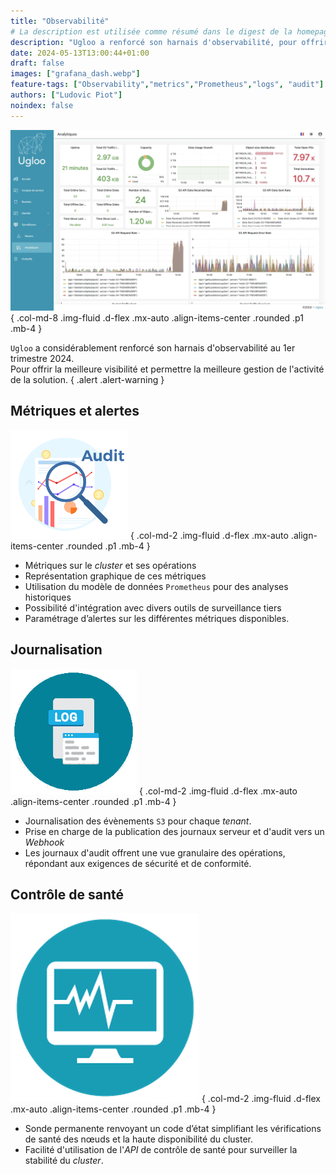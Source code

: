 ```yaml
---
title: "Observabilité"
# La description est utilisée comme résumé dans le digest de la homepage
description: "Ugloo a renforcé son harnais d'observabilité, pour offrir la meilleure visibilité et permettre la meilleure gestion de l'activité de la solution."
date: 2024-05-13T13:00:44+01:00
draft: false
images: ["grafana_dash.webp"]
feature-tags: ["Observability","metrics","Prometheus","logs", "audit"]
authors: ["Ludovic Piot"]
noindex: false
---
```


![Screenshot metrics](grafana_dash.webp "[img]Screenshot metrics")
{ .col-md-8 .img-fluid .d-flex .mx-auto .align-items-center .rounded .p1 .mb-4 }

`Ugloo` a considérablement renforcé son harnais d'observabilité au 1er trimestre 2024.  
Pour offrir la meilleure visibilité et permettre la meilleure gestion de l'activité de la solution.
{ .alert .alert-warning }

## Métriques et alertes

![icône Audit](audit-icon.png "[img]icône Audit")
{ .col-md-2 .img-fluid .d-flex .mx-auto .align-items-center .rounded .p1 .mb-4 }

- Métriques sur le _cluster_ et ses opérations
- Représentation graphique de ces métriques
- Utilisation du modèle de données `Prometheus` pour des analyses historiques
- Possibilité d'intégration avec divers outils de surveillance tiers
- Paramétrage d’alertes sur les différentes métriques disponibles. 

## Journalisation

![icône Logs](logs.png "[img]icône Logs")
{ .col-md-2 .img-fluid .d-flex .mx-auto .align-items-center .rounded .p1 .mb-4 }

- Journalisation des évènements `S3` pour chaque _tenant_.
- Prise en charge de la publication des journaux serveur et d'audit vers un _Webhook_
- Les journaux d'audit offrent une vue granulaire des opérations, répondant aux exigences de sécurité et de conformité.

## Contrôle de santé

![icône Healthchecks](healthchecks.png "[img]icône Healthchecks")
{ .col-md-2 .img-fluid .d-flex .mx-auto .align-items-center .rounded .p1 .mb-4 }

- Sonde permanente renvoyant un code d’état simplifiant les vérifications de santé des nœuds et la haute disponibilité du cluster.
- Facilité d'utilisation de l'_API_ de contrôle de santé pour surveiller la stabilité du _cluster_.
